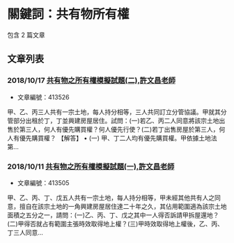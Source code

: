 # 關鍵詞：共有物所有權

包含 2 篇文章

## 文章列表

### 2018/10/17 [共有物之所有權模擬試題(二),許文昌老師](../../articles/413526_%E5%85%B1%E6%9C%89%E7%89%A9%E4%B9%8B%E6%89%80%E6%9C%89%E6%AC%8A%E6%A8%A1%E6%93%AC%E8%A9%A6%E9%A1%8C%28%E4%BA%8C%29%2C%E8%A8%B1%E6%96%87%E6%98%8C%E8%80%81%E5%B8%AB.md)
- 文章編號：413526

甲、乙、丙三人共有一宗土地，每人持分相等，三人共同訂立分管協議。甲就其分管部分出租於丁，丁並興建房屋居住。試問：(一)若乙、丙二人同意將該宗土地出售於第三人，何人有優先購買權？何人優先行使？(二)若丁出售房屋於第三人，何人有優先購買權？ 【解答】 • (一) 甲、丁二人均有優先購買權。甲依據土地法第...

### 2018/10/11 [共有物之所有權模擬試題(一),許文昌老師](../../articles/413505_%E5%85%B1%E6%9C%89%E7%89%A9%E4%B9%8B%E6%89%80%E6%9C%89%E6%AC%8A%E6%A8%A1%E6%93%AC%E8%A9%A6%E9%A1%8C%28%E4%B8%80%29%2C%E8%A8%B1%E6%96%87%E6%98%8C%E8%80%81%E5%B8%AB.md)
- 文章編號：413505

甲、乙、丙、丁、戊五人共有一宗土地，每人持分相等，甲未經其他共有人之同意，擅自在該宗土地的一角興建房屋居住達二十年之久，其佔用範圍適為該宗土地面積之五分之一，請問：(一)乙、丙、丁、戊之其中一人得否訴請甲拆屋還地？(二)甲得否就占有範圍主張時效取得地上權？(三)甲時效取得地上權後，乙、丙、丁三人同意...
